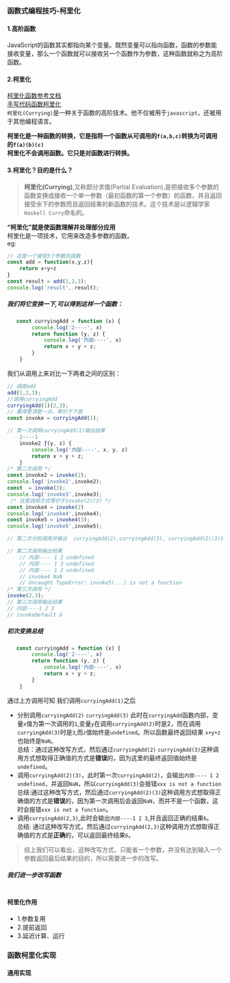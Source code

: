### 函数式编程技巧-柯里化
#### 1.高阶函数
JavaScript的函数其实都指向某个变量。既然变量可以指向函数，函数的参数能接收变量，那么一个函数就可以接收另一个函数作为参数，这种函数就称之为高阶函数。  
#### 2.柯里化
[柯里化函数参考文档](https://blog.csdn.net/m0_52409770/article/details/123359123)  
[手写代码函数柯里化](https://www.jianshu.com/p/04cc4d08865a)  
`柯里化(Currying)`是一种关于函数的高阶技术。他不仅被用于`javascript`，还被用于其他编程语言。  
   
**柯里化是一种函数的转换，它是指将一个函数从可调用的`f(a,b,c)`转换为可调用的`f(a)(b)(c)`**  
**柯里化不会调用函数。它只是对函数进行转换。**  
                                
#### 3.柯里化？目的是什么？
> **柯里化(Currying)**,又称部分求值(Partial Evaluation),是把接收多个参数的函数变换成接收一个单一参数（最初函数的第一个参数）的函数，并且返回接受余下的参数而且返回结果的新函数的技术。这个技术是以逻辑学家`Haskell Curry`命名的。  
 
 **“柯里化”就是使函数理解并处理部分应用**    
柯里化是一项技术，它用来改造多参数的函数。   
eg:
```javascript
// 这是一个接受3个参数的函数
const add = function(x,y,z){
    return x+y+z
} 
const result = add(1,2,3);
console.log('result', result);
```
##### 我们将它**变换一下**,可以得到这样一个函数：   
```javascript
   const curryingAdd = function (x) {
        console.log('2----', x)
        return function (y, z) {
            console.log('内部----', x)
            return x + y + z;
        }
    }
```  
我们从调用上来对比一下两者之间的区别：  
```javascript
// 调用add
add(1,2,3);
//调用curryingAdd
curryingAdd(1)(2,3);
// 看得更清楚一点，等价于下面  
const invoke = curryingAdd(1);

// 第一次调用curryingAdd(1)输出结果
    2----1
    invoke2 ƒ(y, z) {
        console.log('内部----', x, y, z)
        return x + y + z;
    }
/* 第二次调用 */
const invoke2 = invoke(2);
console.log('invoke2',invoke2);
const  = invoke(3);
console.log('invoke3',invoke3);
 /* 这里调用方式等价于invoke(2)(3) */
const invoke4 = invoke(2)
console.log('invoke4',invoke4);
const invoke5 = invoke4(3);
console.log('invoke5',invoke5);

// 第二次分别调用并输出  curryingAdd(2),curryingAdd(3), curryingAdd(2)(3)的返回结果

// 第二次调用输出结果
    // 内部---- 1 2 undefined
    // 内部---- 1 3 undefined
    // 内部---- 1 2 undefined
    // invoke4 NaN
    // Uncaught TypeError: invoke5(...) is not a function  
/* 第三次调用 */
invoke(2,3);  
// 第三次调用输出结果
// 内部----1 2 3
// invokeDefault 6
```   
##### 初次变换总结 
```javascript
   const curryingAdd = function (x) {
        console.log('2----', x)
        return function (y, z) {
            console.log('内部----', x)
            return x + y + z;
        }
    }
```  

通过上方调用可知 我们调用`curryingAdd(1)`之后
+ 分别调用`curryingAdd(2)` `curryingAdd(3)` 此时在`curryingAdd`函数内部，变量`x`值为第一次调用的`1`,变量`y`在调用`curryingAdd(2)`时是2，而在调用`curryingAdd(3)`时是`3`,而`z`值始终是`undefined`。所以函数最终返回结果 `x+y+z`也始终是`NaN`。  
总结：通过这种改写方式，然后通过`curryingAdd(2)` `curryingAdd(3)`这种调用方式想取得正确值的方式是**错误**的，因为这里的最终返回值始终是`undefined`。  
+ 调用`curryingAdd(2)(3)`，此时第一次`curryingAdd(2)`，会输出`内部---- 1 2 undefined`，并返回`NaN`，所以`curryingAdd(3)`会报错`xxx is not a function`    
总结:通过这种改写方式，然后通过`curryingAdd(2)(3)`这种调用方式想取得正确值的方式是**错误**的，因为第一次调用后会返回`NaN`，而并不是一个函数，这时会报错`xxx is not a function`。
+ 调用`curryingAdd(2,3)`,此时会输出`内部----1 2 3`,并且返回正确的结果`6`。  
总结: 通过这种改写方式，然后通过`curryingAdd(2,3)`这种调用方式想取得正确值的方式是**正确**的，可以返回最终结果`6`。  

> 综上我们可以看出，这种改写方式，只能省一个参数，并没有达到输入一个参数返回最后结果的目的，所以需要进一步的改写。   

##### 我们进一步改写函数 
```javascript

```   



 #### 柯里化作用
 + 1.参数复用
 + 2.提前返回
 + 3.延迟计算、运行  
### 函数柯里化实现
#### 通用实现  




